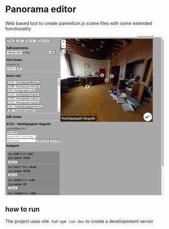 # Panorama editor

Web based tool to create pannellum.js scene files with some extended functionality

![screenshot](./screenshots/Screenshot2.jpg)

## how to run

The project uses vite. run `npm run dev` to create a developement server
